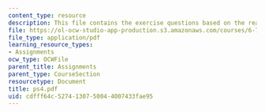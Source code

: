 ```yaml
---
content_type: resource
description: This file contains the exercise questions based on the readings.
file: https://ol-ocw-studio-app-production.s3.amazonaws.com/courses/6-763-applied-superconductivity-fall-2005/cdfff64c5274130750044007433fae95_ps4.pdf
file_type: application/pdf
learning_resource_types:
- Assignments
ocw_type: OCWFile
parent_title: Assignments
parent_type: CourseSection
resourcetype: Document
title: ps4.pdf
uid: cdfff64c-5274-1307-5004-4007433fae95
---
```

